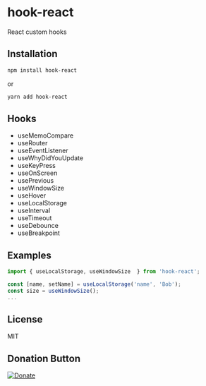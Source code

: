 # hook-react
React custom hooks

## Installation

```bash
npm install hook-react
```
or
```bash
yarn add hook-react
```

## Hooks
- useMemoCompare
- useRouter
- useEventListener
- useWhyDidYouUpdate
- useKeyPress
- useOnScreen
- usePrevious
- useWindowSize
- useHover
- useLocalStorage
- useInterval
- useTimeout
- useDebounce
- useBreakpoint

## Examples

```javascript
import { useLocalStorage, useWindowSize  } from 'hook-react';

const [name, setName] = useLocalStorage('name', 'Bob');
const size = useWindowSize();
...
```


## License
MIT

## Donation Button

[![Donate](https://img.shields.io/badge/Donate-PayPal-green.svg)](https://www.paypal.com/cgi-bin/webscr?cmd=_s-xclick&hosted_button_id=YYZQ6ZRZ3EW5C)
